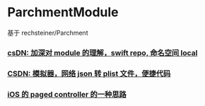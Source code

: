 # ParchmentModule
基于 rechsteiner/Parchment



### [csDN: 加深对 module 的理解，swift repo, 命名空间 local](https://blog.csdn.net/dengjiangszhan/article/details/115616349)


### [CSDN: 模拟器，网络 json 转 plist 文件，便捷代码](https://blog.csdn.net/dengjiangszhan/article/details/115644065)



### [iOS 的 paged controller 的一种思路](https://blog.csdn.net/dengjiangszhan/article/details/115645961)
